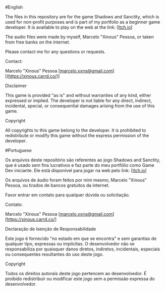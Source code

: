 #English

The files in this repository are for the game Shadows and Sanctity, which is used for non-profit purposes and is part of my portfolio as a beginner game developer. It is available to play on the web at the link: [[Itch.io](https://xinous.itch.io/shadows-and-sanctity)]

The audio files were made by myself, Marcelo "Xinous" Pessoa, or taken from free banks on the internet.

Please contact me for any questions or requests.

Contact:

Marcelo "Xinous" Pessoa
[marcelo.xxns@gmail.com]
[(https://xinous.carrd.co/)]


Disclaimer

This game is provided "as is" and without warranties of any kind, either expressed or implied. The developer is not liable for any direct, indirect, incidental, special, or consequential damages arising from the use of this game.

Copyright

All copyrights to this game belong to the developer. It is prohibited to redistribute or modify this game without the express permission of the developer.


#Portuguese

Os arquivos deste repositório são referentes ao jogo Shadows and Sanctity, que é usado sem fins lucrativos e faz parte do meu portfólio como Game Dev iniciante. Ele está disponível para jogar na web pelo link: [[Itch.io](https://xinous.itch.io/shadows-and-sanctity)]

Os arquivos de áudio foram feitos por mim mesmo, Marcelo "Xinous" Pessoa, ou tirados de bancos gratuitos da internet.

Favor entrar em contato para qualquer dúvida ou solicitação.

Contato:

Marcelo "Xinous" Pessoa
[marcelo.xxns@gmail.com]
[https://xinous.carrd.co/] 


Declaração de Isenção de Responsabilidade

Este jogo é fornecido "no estado em que se encontra" e sem garantias de qualquer tipo, expressas ou implícitas. O desenvolvedor não se responsabiliza por quaisquer danos diretos, indiretos, incidentais, especiais ou consequentes resultantes do uso deste jogo.

Copyright

Todos os direitos autorais deste jogo pertencem ao desenvolvedor. É proibido redistribuir ou modificar este jogo sem a permissão expressa do desenvolvedor.
